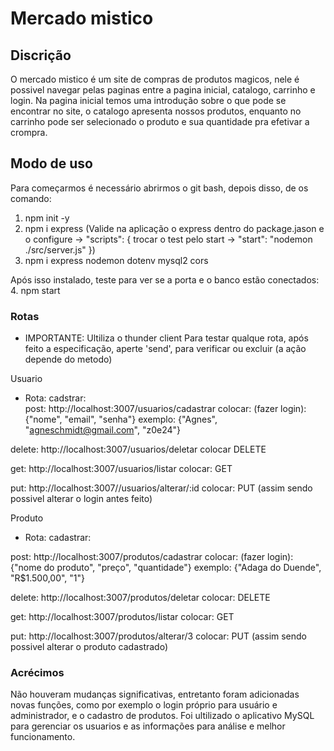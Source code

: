 # Mercado mistico
 
## Discrição
 
O mercado mistico é um site de compras de produtos magicos, nele é possivel navegar pelas paginas entre a pagina inicial, catalogo, carrinho e login. Na pagina inicial temos uma introdução sobre o que pode se encontrar no site, o catalogo apresenta nossos produtos, enquanto no carrinho pode ser selecionado o produto e sua quantidade pra efetivar a crompra.
 
 
## Modo de uso
 
Para começarmos é necessário abrirmos o git bash, depois disso, de os comando:
1. npm init -y
2. npm i express (Valide na aplicação o express dentro do package.jason e o configure -> "scripts": {
    trocar o test pelo start -> "start": "nodemon ./src/server.js"
})
3. npm i express nodemon dotenv mysql2 cors
    
Após isso instalado, teste para ver se a porta e o banco estão conectados:
4. npm start
 
### Rotas
 
* IMPORTANTE:
    Ultiliza o thunder client
    Para testar qualque rota, após feito a especificação, aperte 'send', para verificar ou excluir (a ação depende do metodo)
 
 
Usuario
* Rota:
cadstrar:  
post: http://localhost:3007/usuarios/cadastrar
colocar: (fazer login): {"nome", "email", "senha"}
exemplo: {"Agnes", "agneschmidt@gmail.com", "z0e24"}
 
delete: http://localhost:3007/usuarios/deletar
colocar DELETE
 
get: http://localhost:3007/usuarios/listar
colocar: GET
 
put: http://localhost:3007//usuarios/alterar/:id
colocar: PUT (assim sendo possivel alterar o login antes feito)
 
 
 
 
Produto  
* Rota:
cadastrar:
 
post: http://localhost:3007/produtos/cadastrar
colocar: (fazer login): {"nome do produto", "preço", "quantidade"}
exemplo: {"Adaga do Duende", "R$1.500,00", "1"}
 
delete: http://localhost:3007/produtos/deletar
colocar: DELETE
 
get: http://localhost:3007/produtos/listar
colocar: GET
 
put: http://localhost:3007/produtos/alterar/3
colocar: PUT (assim sendo possivel alterar o produto cadastrado)


### Acrécimos 

Não houveram mudanças significativas, entretanto foram adicionadas novas funções, como por exemplo o login próprio para usuário e administrador, e o cadastro de produtos.
Foi ultilizado o aplicativo MySQL para gerenciar os usuarios e as informações para análise e melhor funcionamento.
